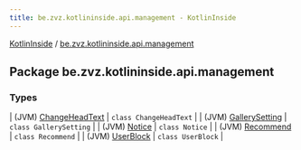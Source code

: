 ```yaml
---
title: be.zvz.kotlininside.api.management - KotlinInside
---
```


[KotlinInside](../index.html) / [be.zvz.kotlininside.api.management](./index.html)

## Package be.zvz.kotlininside.api.management

### Types

| (JVM) [ChangeHeadText](-change-head-text/index.html) | `class ChangeHeadText` |
| (JVM) [GallerySetting](-gallery-setting/index.html) | `class GallerySetting` |
| (JVM) [Notice](-notice/index.html) | `class Notice` |
| (JVM) [Recommend](-recommend/index.html) | `class Recommend` |
| (JVM) [UserBlock](-user-block/index.html) | `class UserBlock` |

